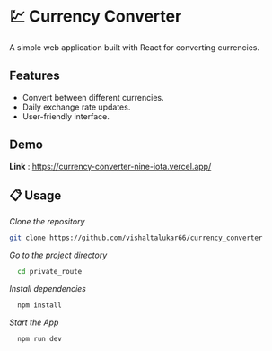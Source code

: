 # 💹 Currency Converter

A simple web application built with React for converting currencies.

## Features

- Convert between different currencies.
- Daily exchange rate updates.
- User-friendly interface.

## Demo

**Link** : https://currency-converter-nine-iota.vercel.app/

## 📋 Usage

*Clone the repository*

   ```bash
   git clone https://github.com/vishaltalukar66/currency_converter
   ```
*Go to the project directory*

```bash
  cd private_route
```

*Install dependencies*

```bash
  npm install
```

*Start the App*

```bash
  npm run dev
```
